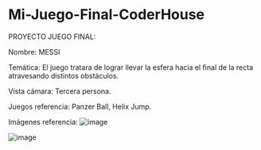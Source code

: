 # Mi-Juego-Final-CoderHouse

PROYECTO JUEGO FINAL:

Nombre: MESSI

Temática: El juego tratara de lograr llevar la esfera hacia el final de la recta atravesando distintos obstáculos.

Vista cámara: Tercera persona.

Juegos referencia: Panzer Ball, Helix Jump.

Imágenes referencia: ![image](https://user-images.githubusercontent.com/108006771/208250476-0a152927-0438-4a97-98e6-55a957e4264c.png)


![image](https://user-images.githubusercontent.com/108006771/208250479-d8a2bcaf-eac6-4ee8-a12d-374202a162a7.png)

